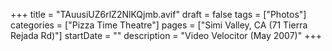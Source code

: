 +++
title = "TAuusiUZ6rlZ2NlKQjmb.avif"
draft = false
tags = ["Photos"]
categories = ["Pizza Time Theatre"]
pages = ["Simi Valley, CA (71 Tierra Rejada Rd)"]
startDate = ""
description = "Video Velocitor (May 2007)"
+++

